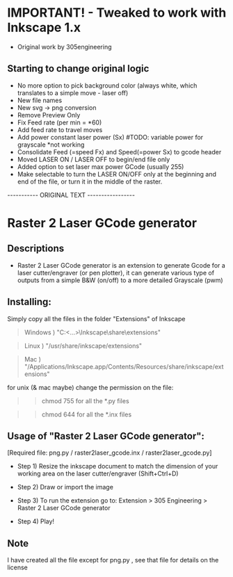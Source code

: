 # IMPORTANT! - Tweaked to work with Inkscape 1.x

- Original work by 305engineering

## Starting to change original logic
- No more option to pick background color (always white, which translates to a simple move - laser off)
- New file names
- New svg -> png conversion
- Remove Preview Only
- Fix Feed rate (per min = *60)
- Add feed rate to travel moves
- Add power constant laser power (Sx) #TODO: variable power for grayscale *not working
- Consolidate Feed (=speed Fx) and Speed(=power Sx) to gcode header
- Moved LASER ON / LASER OFF to begin/end file only
- Added option to set laser max power GCode (usually 255)
- Make selectable to turn the LASER ON/OFF only at the beginning and end of the file, or turn it in the middle of the raster.


----------- ORIGINAL TEXT -----------------


# Raster 2 Laser GCode generator

## Descriptions
- Raster 2 Laser GCode generator is an extension to generate Gcode for a laser cutter/engraver (or pen plotter), it can generate various type of outputs from a simple B&W (on/off) to a more detailed Grayscale (pwm)


## Installing:

Simply copy all the files in the folder "Extensions" of Inkscape

>Windows ) "C:\<...>\Inkscape\share\extensions"

>Linux ) "/usr/share/inkscape/extensions"

>Mac ) "/Applications/Inkscape.app/Contents/Resources/share/inkscape/extensions"


for unix (& mac maybe) change the permission on the file:

>>chmod 755 for all the *.py files

>>chmod 644 for all the *.inx files



## Usage of "Raster 2 Laser GCode generator":

[Required file: png.py / raster2laser_gcode.inx / raster2laser_gcode.py]

- Step 1) Resize the inkscape document to match the dimension of your working area on the laser cutter/engraver (Shift+Ctrl+D)

- Step 2) Draw or import the image

- Step 3) To run the extension go to: Extension > 305 Engineering > Raster 2 Laser GCode generator

- Step 4) Play!




## Note
I have created all the file except for png.py , see that file for details on the license
